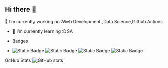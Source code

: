 ## Hi there 👋

<!--
**pharshasreegayathricse2305a8-star/pharshasreegayathricse2305a8-star** is a ✨ _special_ ✨ repository because its `README.md` (this file) appears on your GitHub profile.

Here are some ideas to get you started:

- 🔭 I’m currently working on ...
- 🌱 I’m currently learning ...
- 👯 I’m looking to collaborate on ...
- 🤔 I’m looking for help with ...
- 💬 Ask me about ...
- 📫 How to reach me: ...
- 😄 Pronouns: ...
- ⚡ Fun fact: ...
-->
🔭 I’m currently working on :Web Development ,Data Science,Github Actions
- 🌱 I’m currently learning :DSA

- Badges
- ![Static Badge](https://img.shields.io/badge/java-orange)
![Static Badge](https://img.shields.io/badge/c-yellow)
![Static Badge](https://img.shields.io/badge/javascript-purple)
![Static Badge](https://img.shields.io/badge/html-pink)

GitHub Stats
![GitHub stats](https://github-readme-stats.vercel.app/api?username=pharshasreegayathricse2305a8-star&showicons=true)
